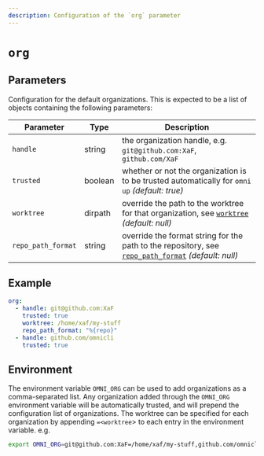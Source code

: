 ```yaml
---
description: Configuration of the `org` parameter
---
```


# `org`

## Parameters

Configuration for the default organizations.
This is expected to be a list of objects containing the following parameters:

| Parameter  | Type   | Description                                               |
|------------|--------|-----------------------------------------------------------|
| `handle` | string | the organization handle, e.g. `git@github.com:XaF`, `github.com/XaF` |
| `trusted` | boolean | whether or not the organization is to be trusted automatically for `omni up` *(default: true)* |
| `worktree` | dirpath | override the path to the worktree for that organization, see [`worktree`](worktree) *(default: null)* |
| `repo_path_format` | string | override the format string for the path to the repository, see [`repo_path_format`](repo_path_format) *(default: null)* |

## Example

```yaml
org:
  - handle: git@github.com:XaF
    trusted: true
    worktree: /home/xaf/my-stuff
    repo_path_format: "%{repo}"
  - handle: github.com/omnicli
    trusted: true
```

## Environment

The environment variable `OMNI_ORG` can be used to add organizations as a comma-separated list. Any organization added through the `OMNI_ORG` environment variable will be automatically trusted, and will prepend the configuration list of organizations. The worktree can be specified for each organization by appending `=<worktree`> to each entry in the environment variable. e.g.

```bash
export OMNI_ORG=git@github.com:XaF=/home/xaf/my-stuff,github.com/omnicli
```
